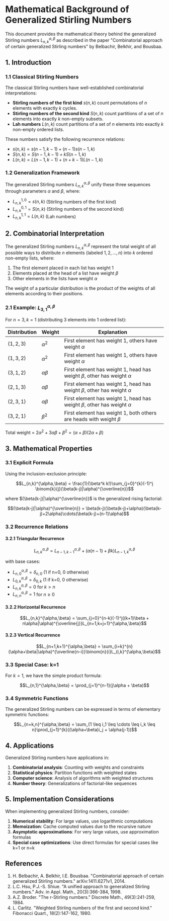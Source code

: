 # Mathematical Background of Generalized Stirling Numbers

This document provides the mathematical theory behind the generalized Stirling numbers $L_{n,k}^{\alpha,\beta}$ as described in the paper "Combinatorial approach of certain generalized Stirling numbers" by Belbachir, Belkhir, and Bousbaa.

## 1. Introduction

### 1.1 Classical Stirling Numbers

The classical Stirling numbers have well-established combinatorial interpretations:

- **Stirling numbers of the first kind** $s(n,k)$ count permutations of $n$ elements with exactly $k$ cycles.
- **Stirling numbers of the second kind** $S(n,k)$ count partitions of a set of $n$ elements into exactly $k$ non-empty subsets.
- **Lah numbers** $L(n,k)$ count partitions of a set of $n$ elements into exactly $k$ non-empty ordered lists.

These numbers satisfy the following recurrence relations:
- $s(n,k) = s(n-1,k-1) + (n-1)s(n-1,k)$
- $S(n,k) = S(n-1,k-1) + kS(n-1,k)$
- $L(n,k) = L(n-1,k-1) + (n+k-1)L(n-1,k)$

### 1.2 Generalization Framework

The generalized Stirling numbers $L_{n,k}^{\alpha,\beta}$ unify these three sequences through parameters $\alpha$ and $\beta$, where:
- $L_{n,k}^{1,0} = s(n,k)$ (Stirling numbers of the first kind)
- $L_{n,k}^{0,1} = S(n,k)$ (Stirling numbers of the second kind)
- $L_{n,k}^{1,1} = L(n,k)$ (Lah numbers)

## 2. Combinatorial Interpretation

The generalized Stirling numbers $L_{n,k}^{\alpha,\beta}$ represent the total weight of all possible ways to distribute $n$ elements (labeled $1,2,\ldots,n$) into $k$ ordered non-empty lists, where:

1. The first element placed in each list has weight 1
2. Elements placed at the head of a list have weight $\beta$
3. Other elements in the lists have weight $\alpha$

The weight of a particular distribution is the product of the weights of all elements according to their positions.

### 2.1 Example: $L_{3,1}^{\alpha,\beta}$

For $n=3, k=1$ (distributing 3 elements into 1 ordered list):

| Distribution | Weight | Explanation |
|--------------|--------|-------------|
| $(1,2,3)$    | $\alpha^2$ | First element has weight 1, others have weight $\alpha$ |
| $(1,3,2)$    | $\alpha^2$ | First element has weight 1, others have weight $\alpha$ |
| $(3,1,2)$    | $\alpha\beta$ | First element has weight 1, head has weight $\beta$, other has weight $\alpha$ |
| $(2,1,3)$    | $\alpha\beta$ | First element has weight 1, head has weight $\beta$, other has weight $\alpha$ |
| $(2,3,1)$    | $\alpha\beta$ | First element has weight 1, head has weight $\beta$, other has weight $\alpha$ |
| $(3,2,1)$    | $\beta^2$ | First element has weight 1, both others are heads with weight $\beta$ |

Total weight = $2\alpha^2 + 3\alpha\beta + \beta^2 = (\alpha+\beta)(2\alpha+\beta)$

## 3. Mathematical Properties

### 3.1 Explicit Formula

Using the inclusion-exclusion principle:

$$L_{n,k}^{\alpha,\beta} = \frac{1}{\beta^k k!}\sum_{j=0}^{k}(-1)^j \binom{k}{j}(\beta(k-j)|\alpha)^{\overline{n}}$$

where $(\beta(k-j)|\alpha)^{\overline{n}}$ is the generalized rising factorial:

$$(\beta(k-j)|\alpha)^{\overline{n}} = \beta(k-j)(\beta(k-j)+\alpha)(\beta(k-j)+2\alpha)\cdots(\beta(k-j)+(n-1)\alpha)$$

### 3.2 Recurrence Relations

#### 3.2.1 Triangular Recurrence

$$L_{n,k}^{\alpha,\beta} = L_{n-1,k-1}^{\alpha,\beta} + (\alpha(n-1) + \beta k)L_{n-1,k}^{\alpha,\beta}$$

with base cases:
- $L_{n,0}^{\alpha,\beta} = \delta_{n,0}$ (1 if n=0, 0 otherwise)
- $L_{0,k}^{\alpha,\beta} = \delta_{0,k}$ (1 if k=0, 0 otherwise)
- $L_{n,k}^{\alpha,\beta} = 0$ for $k > n$
- $L_{n,n}^{\alpha,\beta} = 1$ for $n \geq 0$

#### 3.2.2 Horizontal Recurrence

$$L_{n,k}^{\alpha,\beta} = \sum_{j=0}^{n-k}(-1)^j((k+1)\beta + n\alpha|\alpha)^{\overline{j}}L_{n+1,k+j+1}^{\alpha,\beta}$$

#### 3.2.3 Vertical Recurrence

$$L_{n+1,k+1}^{\alpha,\beta} = \sum_{i=k}^{n}(\alpha+\beta|\alpha)^{\overline{n-i}}\binom{n}{i}L_{i,k}^{\alpha,\beta}$$

### 3.3 Special Case: k=1

For $k=1$, we have the simple product formula:

$$L_{n,1}^{\alpha,\beta} = \prod_{j=1}^{n-1}(j\alpha + \beta)$$

### 3.4 Symmetric Functions

The generalized Stirling numbers can be expressed in terms of elementary symmetric functions:

$$L_{n+k,n}^{\alpha,\beta} = \sum_{1 \leq i_1 \leq \cdots \leq i_k \leq n}\prod_{j=1}^{k}((\alpha+\beta)i_j + \alpha(j-1))$$

## 4. Applications

Generalized Stirling numbers have applications in:

1. **Combinatorial analysis**: Counting with weights and constraints
2. **Statistical physics**: Partition functions with weighted states
3. **Computer science**: Analysis of algorithms with weighted structures
4. **Number theory**: Generalizations of factorial-like sequences

## 5. Implementation Considerations

When implementing generalized Stirling numbers, consider:

1. **Numerical stability**: For large values, use logarithmic computations
2. **Memoization**: Cache computed values due to the recursive nature
3. **Asymptotic approximations**: For very large values, use approximation formulas
4. **Special case optimizations**: Use direct formulas for special cases like k=1 or n=k

## References

1. H. Belbachir, A. Belkhir, I.E. Bousbaa. "Combinatorial approach of certain generalized Stirling numbers." arXiv:1411.6271v1, 2014.
2. L.C. Hsu, P.J.-S. Shiue. "A unified approach to generalized Stirling numbers." Adv. in Appl. Math., 20(3):366-384, 1998.
3. A.Z. Broder. "The r-Stirling numbers." Discrete Math., 49(3):241-259, 1984.
4. L. Carlitz. "Weighted Stirling numbers of the first and second kind." Fibonacci Quart., 18(2):147-162, 1980.
